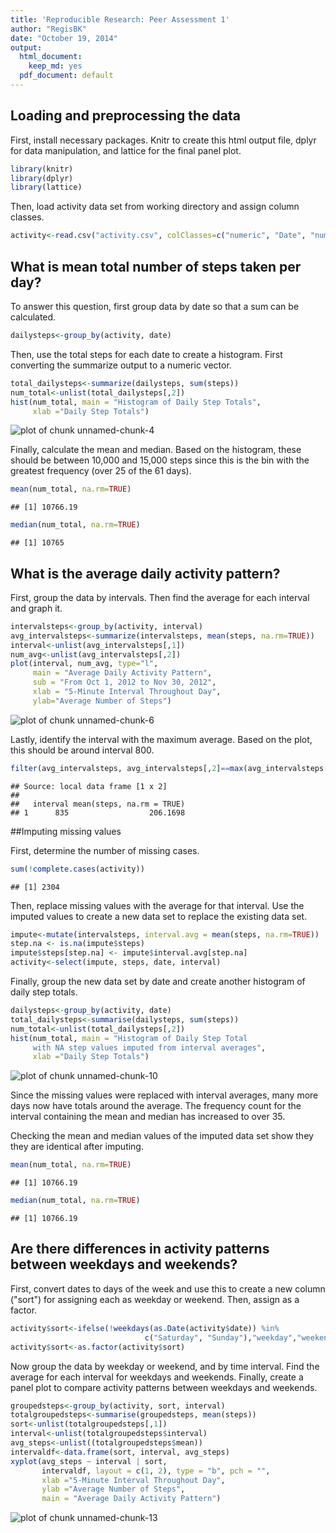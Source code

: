 ```yaml
---
title: 'Reproducible Research: Peer Assessment 1'
author: "RegisBK"
date: "October 19, 2014"
output:
  html_document:
    keep_md: yes
  pdf_document: default
---
```



## Loading and preprocessing the data
First, install necessary packages. Knitr to create this html output file, dplyr for data manipulation, and lattice for the final panel plot.


```r
library(knitr)
library(dplyr)
library(lattice)
```
Then, load activity data set from working directory and assign column classes.


```r
activity<-read.csv("activity.csv", colClasses=c("numeric", "Date", "numeric"))
```

## What is mean total number of steps taken per day?

To answer this question, first group data by date so that a sum can be calculated.


```r
dailysteps<-group_by(activity, date)
```

Then, use the total steps for each date to create a histogram. First converting the summarize output to a numeric vector.


```r
total_dailysteps<-summarize(dailysteps, sum(steps))
num_total<-unlist(total_dailysteps[,2])
hist(num_total, main = "Histogram of Daily Step Totals",
     xlab ="Daily Step Totals")
```

![plot of chunk unnamed-chunk-4](figure/unnamed-chunk-4-1.png) 

Finally, calculate the mean and median. Based on the histogram, these should be between 10,000 and 15,000 steps since this is the bin with the greatest frequency (over 25 of the 61 days).


```r
mean(num_total, na.rm=TRUE)
```

```
## [1] 10766.19
```

```r
median(num_total, na.rm=TRUE)
```

```
## [1] 10765
```

## What is the average daily activity pattern?

First, group the data by intervals. Then find the average for each interval and graph it.


```r
intervalsteps<-group_by(activity, interval)
avg_intervalsteps<-summarize(intervalsteps, mean(steps, na.rm=TRUE))
interval<-unlist(avg_intervalsteps[,1])
num_avg<-unlist(avg_intervalsteps[,2])
plot(interval, num_avg, type="l", 
     main = "Average Daily Activity Pattern", 
     sub = "From Oct 1, 2012 to Nov 30, 2012", 
     xlab = "5-Minute Interval Throughout Day", 
     ylab="Average Number of Steps")
```

![plot of chunk unnamed-chunk-6](figure/unnamed-chunk-6-1.png) 

Lastly, identify the interval with the maximum average. Based on the plot, this should be around interval 800.


```r
filter(avg_intervalsteps, avg_intervalsteps[,2]==max(avg_intervalsteps[,2]))
```

```
## Source: local data frame [1 x 2]
## 
##   interval mean(steps, na.rm = TRUE)
## 1      835                  206.1698
```

##Imputing missing values

First, determine the number of missing cases.

```r
sum(!complete.cases(activity))
```

```
## [1] 2304
```

Then, replace missing values with the average for that interval. Use the imputed values to create a new data set to replace the existing data set.


```r
impute<-mutate(intervalsteps, interval.avg = mean(steps, na.rm=TRUE))
step.na <- is.na(impute$steps)
impute$steps[step.na] <- impute$interval.avg[step.na]
activity<-select(impute, steps, date, interval)
```

Finally, group the new data set by date and create another histogram of daily step totals.


```r
dailysteps<-group_by(activity, date)
total_dailysteps<-summarise(dailysteps, sum(steps))
num_total<-unlist(total_dailysteps[,2])
hist(num_total, main = "Histogram of Daily Step Total 
     with NA step values imputed from interval averages",
     xlab ="Daily Step Totals")
```

![plot of chunk unnamed-chunk-10](figure/unnamed-chunk-10-1.png) 

Since the missing values were replaced with interval averages, many more days now have totals around the average. The frequency count for the interval containing the mean and median has increased to over 35. 

Checking the mean and median values of the imputed data set show they they are identical after imputing.


```r
mean(num_total, na.rm=TRUE)
```

```
## [1] 10766.19
```

```r
median(num_total, na.rm=TRUE)
```

```
## [1] 10766.19
```

## Are there differences in activity patterns between weekdays and weekends?

First, convert dates to days of the week and use this to create a new column ("sort") for assigning each as weekday or weekend. Then, assign as a factor.


```r
activity$sort<-ifelse(!weekdays(as.Date(activity$date)) %in% 
                              c("Saturday", "Sunday"),"weekday","weekend")
activity$sort<-as.factor(activity$sort)
```

Now group the data by weekday or weekend, and by time interval. Find the average for each interval for weekdays and weekends. Finally, create a panel plot to compare activity patterns between weekdays and weekends.


```r
groupedsteps<-group_by(activity, sort, interval)
totalgroupedsteps<-summarise(groupedsteps, mean(steps))
sort<-unlist(totalgroupedsteps[,1])
interval<-unlist(totalgroupedsteps$interval)
avg_steps<-unlist((totalgroupedsteps$mean))
intervaldf<-data.frame(sort, interval, avg_steps)
xyplot(avg_steps ~ interval | sort, 
       intervaldf, layout = c(1, 2), type = "b", pch = "", 
       xlab ="5-Minute Interval Throughout Day", 
       ylab ="Average Number of Steps", 
       main = "Average Daily Activity Pattern")
```

![plot of chunk unnamed-chunk-13](figure/unnamed-chunk-13-1.png) 
